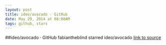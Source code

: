 ```yaml
---
layout: post
title: ideo/avocado · GitHub
date: May 29, 2014 at 08:08AM
tags: github, stars
---
```

##ideo/avocado · GitHub
fabiantheblind starred ideo/avocado
[link to source](http://ift.tt/1iYmtba) 
